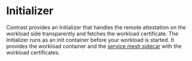 # Initializer

<!-- TODO: Maybe not enough content for seperate page -->

Contrast provides an Initializer that handles the remote attestation on the workload side transparently and
fetches the workload certificate.
The Initializer runs as an init container before your workload is started.
It provides the workload container and the [service mesh sidecar](service-mesh.md) with the workload certificates.
